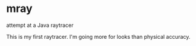 # mray
attempt at a Java raytracer

This is my first raytracer. I'm going more for looks than physical accuracy.
